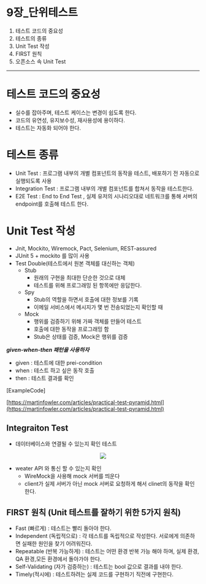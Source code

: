 # 9장_단위테스트

1. 테스트 코드의 중요성
2. 테스트의 종류
3. Unit Test 작성
4. FIRST 원칙
5. 오픈소스 속 Unit Test

---

# 테스트 코드의 중요성

- 실수를 잡아주며, 테스트 케이스는 변경이 쉽도록 한다.
- 코드의 유연성, 유지보수성, 재사용성에 용이하다.
- 테스트는 자동화 되어야 한다.

# 테스트 종류

- Unit Test : 프로그램 내부의 개별 컴포넌트의 동작을 테스트, 배포하기 전 자동으로 실행되도록 사용
- Integration Test : 프로그램 내부의 개별 컴포넌트를 합쳐서 동작을 테스트한다.
- E2E Test : End to End Test , 실제 유저의  시나리오대로 네트워크를 통해 서버의 endpoint를 호출해 테스트 한다.

# Unit Test 작성

- Jnit, Mockito, Wiremock, Pact, Selenium, REST-assured
- JUnit 5 + mockito 를 많이 사용
- Test Double(테스트에서 원본 객체를 대신하는 객체)
    - Stub
        - 원래의 구현을 최대한 단순한 것으로 대체
        - 테스트를 위해 프로그래밍 된 항목에만 응답한다.
    - Spy
        - Stub의 역할을 하면서 호출에 대한 정보를 기록
        - 이메일 서비스에서 메시지가 몇 번 전송되었는지 확인할 때
    - Mock
        - 행위를 검증하기 위해 가짜 객체를 만들어 테스트
        - 호출에 대한 동작을 프로그래밍 함
        - Stub은 상태를 검증, Mock은 행위를 검증

***given-when-then 패턴을 사용하자***

- given : 테스트에 대한 prei-condition
- when : 테스트 하고 싶은 동작 호출
- then : 테스트 결과를 확인

[ExampleCode]

[https://martinfowler.com/articles/practical-test-pyramid.html](https://martinfowler.com/articles/practical-test-pyramid.html)

## Integraiton Test

- 데이터베이스와 연결될 수 있는지 확인 테스트
<p align ="center">
  <img src="https://user-images.githubusercontent.com/80144039/173259684-02bdf1a6-9922-4b6b-b625-58556d0600fe.png" />
</p>


- weater API 와 통신 할 수 있는지 확인
    - WireMock을 사용해 mock 서버를 띄운다
    - client가 실제 서버가 아닌 mock 서버로 요청하게 해서 clinet의 동작을 확인 한다.

## FIRST 원칙 (Unit 테스트를 잘하기 위한 5가지 원칙)

- Fast (빠르게) : 테스트는 빨리 돌아야 한다.
- Independent (독립적으로) : 각 테스트를 독립적으로 작성한다. 서로에게 의존하면 실패한 원인을 찾기 어려워진다.
- Repeatable (반복 가능하게) : 테스트는 어떤 환경 반복 가능 해야 하며, 실제 환경, QA 환경,모든 환경에서 돌아가야 한다.
- Self-Validating (자가 검증하는) : 테스트는 bool 값으로 결과를 내야 한다.
- Timely(적시에) : 테스트하려는 실제 코드를 구현하기 직전에 구현한다.
